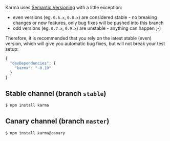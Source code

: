 Karma uses [Semantic Versioning] with a little exception:
- even versions (eg. `0.6.x`, `0.8.x`) are considered stable - no breaking changes or new features, only bug fixes will be pushed into this branch
- odd versions (eg. `0.7.x`, `0.9.x`) are unstable - anything can happen ;-)

Therefore, it is recommended that you rely on the latest stable (even) version, which will give you automatic bug fixes, but will not break your test setup:
```javascript
{
  "devDependencies": {
    "karma": "~0.10"
  }
}
```

## Stable channel (branch `stable`)
```bash
$ npm install karma
```

## Canary channel (branch `master`)
```bash
$ npm install karma@canary
```

[Semantic Versioning]: http://semver.org
